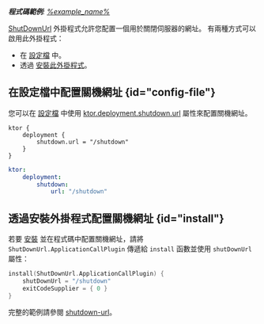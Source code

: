 [//]: # (title: 關機網址)

<primary-label ref="server-plugin"/>

<tldr>
<var name="example_name" value="shutdown-url"/>
<p>
    <b>程式碼範例</b>:
    <a href="https://github.com/ktorio/ktor-documentation/tree/%ktor_version%/codeSnippets/snippets/%example_name%">
        %example_name%
    </a>
</p>
</tldr>

[ShutDownUrl](https://api.ktor.io/ktor-server/ktor-server-core/io.ktor.server.engine/-shut-down-url/index.html) 外掛程式允許您配置一個用於關閉伺服器的網址。
有兩種方式可以啟用此外掛程式：

- 在 [設定檔](#config-file) 中。
- 透過 [安裝此外掛程式](#install)。

## 在設定檔中配置關機網址 {id="config-file"}

您可以在 [設定檔](server-configuration-file.topic) 中使用 [ktor.deployment.shutdown.url](server-configuration-file.topic#predefined-properties) 屬性來配置關機網址。

<Tabs group="config">
<TabItem title="application.conf" group-key="hocon">

```shell
ktor {
    deployment {
        shutdown.url = "/shutdown"
    }
}
```

</TabItem>
<TabItem title="application.yaml" group-key="yaml">

```yaml
ktor:
    deployment:
        shutdown:
            url: "/shutdown"
```

</TabItem>
</Tabs>

## 透過安裝外掛程式配置關機網址 {id="install"}

若要 [安裝](server-plugins.md#install) 並在程式碼中配置關機網址，請將 `ShutDownUrl.ApplicationCallPlugin` 傳遞給 `install` 函數並使用 `shutDownUrl` 屬性：

```kotlin
install(ShutDownUrl.ApplicationCallPlugin) {
    shutDownUrl = "/shutdown"
    exitCodeSupplier = { 0 }
}
```

完整的範例請參閱 [shutdown-url](https://github.com/ktorio/ktor-documentation/tree/%ktor_version%/codeSnippets/snippets/shutdown-url)。